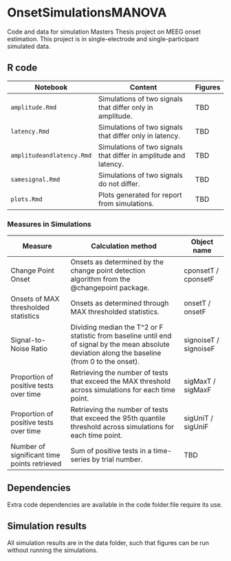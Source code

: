 # OnsetSimulationsMANOVA
Code and data for simulation Masters Thesis project on MEEG onset estimation. This project is in single-electrode and single-participant simulated data.

## R code
| Notebook | Content | Figures |
| ----- | ----- | ----- |
|`amplitude.Rmd`| Simulations of two signals that differ only in amplitude. | TBD |
|`latency.Rmd`| Simulations of two signals that differ only in latency. | TBD |
|`amplitudeandlatency.Rmd`| Simulations of two signals that differ in amplitude and latency. | TBD |
|`samesignal.Rmd`| Simulations of two signals do not differ. | TBD |
|`plots.Rmd`| Plots generated for report from simulations. | TBD |

### Measures in Simulations
| Measure | Calculation method | Object name |
| ----- | ----- | ----- |
| Change Point Onset | Onsets as determined by the change point detection algorithm from the @changepoint package. | cponsetT / cponsetF |
| Onsets of MAX thresholded statistics | Onsets as determined through MAX thresholded statistics. | onsetT / onsetF |
| Signal-to-Noise Ratio | Dividing median the T^2 or F statistic from baseline until end of signal by the mean absolute deviation along the baseline (from 0 to the onset).| signoiseT / signoiseF |
| Proportion of positive tests over time | Retrieving the number of tests that exceed the MAX threshold across simulations for each time point. | sigMaxT / sigMaxF |
| Proportion of positive tests over time | Retrieving the number of tests that exceed the 95th quantile threshold across simulations for each time point. | sigUniT / sigUniF |
| Number of significant time points retrieved | Sum of positive tests in a time-series by trial number. | TBD |

## Dependencies
Extra code dependencies are available in the code folder.file require its use.

## Simulation results
All simulation results are in the data folder, such that figures can be run without running the simulations.
